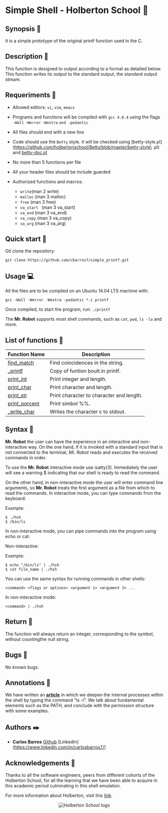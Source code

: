 # Simple Shell - Holberton School :robot:

## Synopsis :thought_balloon:
It is a simple prototype of the original printf function used in the C.

## Description :speech_balloon:
This function is designed to output according to a format as detailed below. This function writes its output to the standard output, the standard output stream. 


## Requeriments :bookmark_tabs:

* Allowed editors: ```vi```, ```vim```, ```emacs```
* Programs and functions will be compiled with ```gcc 4.8.4``` using the flags ```-Wall``` ```-Werror``` ```-Wextra``` ```and -pedantic```
* All files should end with a new line
* Code should use the ```Betty``` style. it will be checked using [betty-style.pl](https://github.com/holbertonschool/Betty/blob/master/betty-style\
.pl) and [betty-doc.pl](https://github.com/holbertonschool/Betty/blob/master/betty-doc.pl)
* No more than 5 functions per file
* All your header files should be include guarded
* Authorized functions and macros: 

    * ```write```(man 2 write)
    * ```malloc``` (man 3 malloc)
    * ```free``` (man 3 free)
    * ```va_start ``` (man 3 va_start)
    * ```va_end``` (man 3 va_end)
    * ```va_copy``` (man 3 va_copy)
    * ```va_arg``` (man 3 va_arg)


## Quick start :runner:
Git clone the repository:

```
git clone https://github.com/cbarros7/simple_printf.git
```

## Usage :computer:
All the files are to be compiled on an Ubuntu 14.04 LTS machine with:
```
gcc -Wall -Werror -Wextra -pedantic *.c printf
```

Once compiled, to start the program, run:
```./printf```
  
  
The **Mr. Robot** supports most shell commands, such as ```cat```, ```pwd```, ```ls -la``` and more.


## List of functions :page_facing_up:

| Function Name | Description |
|---------------- | -----------|
|[find_match](https://github.com/cbarros7/printf/blob/master/find_match.c) | Find coincidences in the string.|
|[_printf](https://github.com/josevallejo1984/printf/blob/master/_printf.c) | Copy of funtion boult.in printf.|
|[print_int](https://github.com/cbarros7/printf/blob/master/function.c) | Print integer and length. |
|[print_char](https://github.com/cbarros7/printf/blob/master/function.c) | Print character and length. |
|[print_str](https://github.com/cbarros7/printf/blob/master/function.c) | Print character to character and length. |
|[print_porcent](https://github.com/cbarros7/printf/blob/master/function.c) | Print simbol %%. |
|[_write_char](https://github.com/cbarros7/printf/blob/master/_write.c) | Writes the character c to stdout. |

## Syntax :notebook_with_decorative_cover:
**Mr. Robot** the user can have the experience in an interactive and non-interactive way. On the one hand, if it is invoked with a standard input that is not connected to the terminal, *Mr. Robot* reads and executes the received commands in order.

To use the **Mr. Robot** interactive mode use isatty(3). Immediately the user will see a warning $ indicating that our shell is ready to read the command.

On the other hand, in non-interactive mode the user will enter command line arguments, so **Mr. Robot** treats the first argument as a file from which to read the commands.
In interactive mode, you can type commands from the keyboard:

Example:
```
$ ./hsh
$ /bin/ls
```
In non-interactive mode, you can pipe commands into the program using echo or cat:

Non-interactive:

Example:
```
$ echo "/bin/ls" | ./hsh
$ cat file_name | ./hsh
```

You can use the same syntax for running commands in other shells:
```
<command> <flags or options> <argument 1> <argument 2> ...
```

In non-interactive mode:
```
<command> | ./hsh
```


## Return :clap:

The function will always return an integer, corresponding to the symbol, without countingthe null string. 

## Bugs :loudspeaker:
No known bugs.

## Annotations :loudspeaker:
We have written an [**article**](https://www.linkedin.com/pulse/ls-l-command-understanding-what-happens-shell-carlos-barros/) in which we deepen the internal processes within the shell by typing the command "ls -l". We talk about fundamental elements such as the PATH, and conclude with the permission structure with some examples. 

## Authors :black_nib:
* **Carlos Barros** [Github](https://github.com/cbarros7) [LinkedIn](https://www.linkedin.com/in/carlosbarros7/]

## Acknowledgements :pray:
Thanks to all the software engineers, peers from different cohorts of the Holberton School, for all the learning that we have been able to acquire in this academic period culminating in this shell emulation. 

For more information about Holberton, visit this [link](https://www.holbertonschool.com/).

<p align="center">
<img src="http://www.holbertonschool.com/holberton-logo.png" alt="Holberton School logo">
</p>
